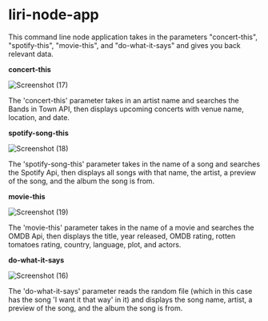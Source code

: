 # liri-node-app

This command line node application takes in the parameters "concert-this", "spotify-this", "movie-this", and "do-what-it-says" and gives you back relevant data.

**concert-this**

![Screenshot (17)](https://user-images.githubusercontent.com/49291154/62177600-7e866c00-b313-11e9-9ceb-c6a1a6b02d80.png)

The 'concert-this' parameter takes in an artist name and searches the Bands in Town API, then displays upcoming concerts with venue name, location, and date.

**spotify-song-this**

![Screenshot (18)](https://user-images.githubusercontent.com/49291154/62177525-3109ff00-b313-11e9-938c-c4fb1080d04a.png)

The 'spotify-song-this' parameter takes in the name of a song and searches the Spotify Api, then displays all songs with that name, the artist, a preview of the song, and the album the song is from.

**movie-this**

![Screenshot (19)](https://user-images.githubusercontent.com/49291154/62177504-1e8fc580-b313-11e9-903c-91299d2e2320.png)

The 'movie-this' parameter takes in the name of a movie and searches the OMDB Api, then displays the title, year released, OMDB rating, rotten tomatoes rating, country, language, plot, and actors.

**do-what-it-says**

![Screenshot (16)](https://user-images.githubusercontent.com/49291154/62176983-4aaa4700-b311-11e9-88fc-f44bef6e706a.png)

The 'do-what-it-says' parameter reads the random file (which in this case has the song 'I want it that way' in it) and displays the song name, artist, a preview of the song, and the album the song is from.
